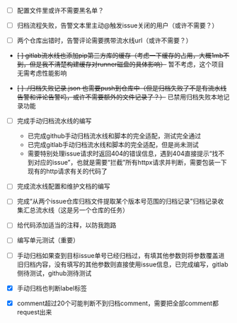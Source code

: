- [ ] 配置文件里或许不需要黑名单？

- [ ] 归档流程失败，告警文本里主动@触发issue关闭的用户（或许不需要？）

- [ ] 两个仓库出错时，告警评论需要携带流水线url（或许不需要？）

- ~~[ ] gitlab流水线也添加pip第三方库的缓存（考虑一下缓存的占用，大概1mb不到，但是我不清楚构建缓存对runner磁盘的具体影响）~~ 暂不考虑，这个项目无需考虑性能影响

- ~~[ ] ./归档失败记录.json 也需要push到仓库中（但是归档失败了不是有流水线告警和评论告警吗，或许不需要额外的文件记录了？）~~ 已禁用归档失败本地记录功能

- [ ] 完成手动归档流水线的编写
    - 已完成github手动归档流水线和脚本的完全适配，测试完全通过
    - 已完成gitlab手动归档流水线和脚本的完全适配，但是尚未测试
    - 需要特别处理issue请求时返回404的错误信息，遇到404直接提示“找不到对应的issue”，也就是需要“拦截”所有httpx请求并判断，需要包装一下现有的http请求有关的代码了

- [ ] 完成流水线配置和维护文档的编写

- [ ] 完成“从两个issue仓库归档文件提取某个版本号范围的归档记录”归档记录收集汇总流水线（这是另一个仓库的任务）

- [ ] 给代码添加适当的注释，以防我跑路

- [ ] 编写单元测试（重要）

- [ ] 手动归档如果查到目标issue单号已经归档过，有填其他参数则将参数覆盖进旧归档内容，没有填写的其他参数则直接使用issue信息，已完成编写，gitlab侧待测试，github测待测试

- [x] 手动归档也判断label标签

- [x] comment超过20个可能判断不到归档comment，需要把全部comment都request出来